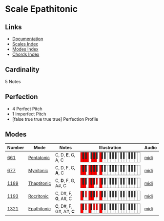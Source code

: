 # Scale Epathitonic

## Links

- [Documentation](README.md)
- [Scales Index](Scales.md)
- [Modes Index](Modes.md)
- [Chords Index](Chords.md)

## Cardinality

5 Notes

## Perfection

- 4 Perfect Pitch
- 1 Imperfect Pitch
- [false true true true true] Perfection Profile

## Modes

| Number | Mode | Notes | Illustration | Audio |
|--------|------|-------|--------------|-------|
| [661](https://ianring.com/musictheory/scales/661) | [Pentatonic](ModePentatonic.md) | C, D, **E**, G, A, C | ![CNaturalPentatonic](ModeCNaturalPentatonic.png) | [midi](https://github.com/edipermadi/music/blob/main/docs/ModeCNaturalPentatonic.mid?raw=true) | 
| [677](https://ianring.com/musictheory/scales/677) | [Mynitonic](ModeMynitonic.md) | C, D, F, G, **A**, C | ![CNaturalMynitonic](ModeCNaturalMynitonic.png) | [midi](https://github.com/edipermadi/music/blob/main/docs/ModeCNaturalMynitonic.mid?raw=true) | 
| [1189](https://ianring.com/musictheory/scales/1189) | [Thaptitonic](ModeThaptitonic.md) | C, **D**, F, G, A#, C | ![CNaturalThaptitonic](ModeCNaturalThaptitonic.png) | [midi](https://github.com/edipermadi/music/blob/main/docs/ModeCNaturalThaptitonic.mid?raw=true) | 
| [1193](https://ianring.com/musictheory/scales/1193) | [Rocritonic](ModeRocritonic.md) | C, D#, F, **G**, A#, C | ![CNaturalRocritonic](ModeCNaturalRocritonic.png) | [midi](https://github.com/edipermadi/music/blob/main/docs/ModeCNaturalRocritonic.mid?raw=true) | 
| [1321](https://ianring.com/musictheory/scales/1321) | [Epathitonic](ModeEpathitonic.md) | **C**, D#, F, G#, A#, **C** | ![CNaturalEpathitonic](ModeCNaturalEpathitonic.png) | [midi](https://github.com/edipermadi/music/blob/main/docs/ModeCNaturalEpathitonic.mid?raw=true) | 
